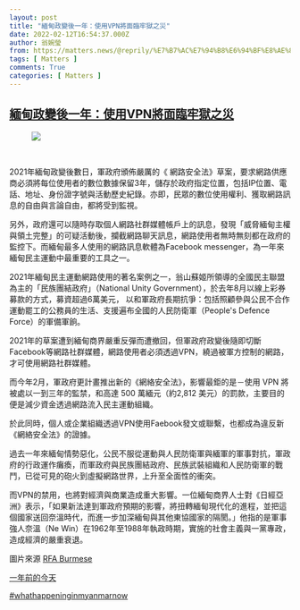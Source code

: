 ```yaml
---
layout: post
title: "緬甸政變後一年：使用VPN將面臨牢獄之災"
date: 2022-02-12T16:54:37.000Z
author: 翁婉瑩
from: https://matters.news/@reprily/%E7%B7%AC%E7%94%B8%E6%94%BF%E8%AE%8A%E5%BE%8C%E4%B8%80%E5%B9%B4-%E4%BD%BF%E7%94%A8vpn%E5%B0%87%E9%9D%A2%E8%87%A8%E7%89%A2%E7%8D%84%E4%B9%8B%E7%81%BD-bafyreid7ykt2k6edwgoahdl4vln7gcjhe4yvwwp6wzdpyuj6fyvbcx6bze
tags: [ Matters ]
comments: True
categories: [ Matters ]
---
```

<!--1644684877000-->
[緬甸政變後一年：使用VPN將面臨牢獄之災](https://matters.news/@reprily/%E7%B7%AC%E7%94%B8%E6%94%BF%E8%AE%8A%E5%BE%8C%E4%B8%80%E5%B9%B4-%E4%BD%BF%E7%94%A8vpn%E5%B0%87%E9%9D%A2%E8%87%A8%E7%89%A2%E7%8D%84%E4%B9%8B%E7%81%BD-bafyreid7ykt2k6edwgoahdl4vln7gcjhe4yvwwp6wzdpyuj6fyvbcx6bze)
------

<div>
<figure class="image"><img src="https://assets.matters.news/embed/31b12a53-83a4-4bee-a3ce-7f42d34b6b2c.jpeg" data-asset-id="31b12a53-83a4-4bee-a3ce-7f42d34b6b2c" referrerpolicy="no-referrer"><figcaption><span></span></figcaption></figure><p><br></p><p>2021年緬甸政變後數日，軍政府頒佈嚴厲的《 網路安全法》草案，要求網路供應商必須將每位使用者的數位數據保留3年，儲存於政府指定位置，包括IP位置、電話、地址、身份證字號與活動歷史紀錄。亦即，民眾的數位使用權利、獲取網路訊息的自由與言論自由，都將受到監視。</p><p>另外，政府還可以隨時存取個人網路社群媒體帳戶上的訊息，發現「威脅緬甸主權與領土完整」的可疑活動後，攔截網路聊天訊息，網路使用者無時無刻都在政府的監控下。而緬甸最多人使用的網路訊息軟體為Facebook messenger，為一年來緬甸民主運動中最重要的工具之一。</p><p>2021年緬甸民主運動網路使用的著名案例之一，翁山蘇姬所領導的全國民主聯盟為主的「民族團結政府」（National Unity Government），於去年8月以線上彩券募款的方式，募資超過6萬美元， 以和軍政府長期抗爭：包括照顧參與公民不合作運動罷工的公務員的生活、支援遍布全國的人民防衛軍（People's Defence Force）的軍備軍餉。</p><p>2021年的草案遭到緬甸商界嚴重反彈而遭撤回，但軍政府政變後隨即切斷Facebook等網路社群媒體，網路使用者必須透過VPN，繞過被軍方控制的網路，才可使用網路社群媒體。</p><p>而今年2月，軍政府更計畫推出新的《網絡安全法》，影響最鉅的是－使用 VPN 將被處以一到三年的監禁，和高達 500 萬緬元（約2,812 美元）的罰款，主要目的便是減少資金透過網路流入民主運動組織。</p><p>於此同時，個人或企業組織透過VPN使用Faebook發文或聯繫，也都成為違反新《網絡安全法》的證據。 </p><p>過去一年來緬甸情勢惡化，公民不服從運動與人民防衛軍與緬軍的軍事對抗，軍政府的行政運作癱瘓，而軍政府與民族團結政府、民族武裝組織和人民防衛軍的戰鬥，已從可見的砲火到虛擬網路世界，上升至全面性的衝突。</p><p>而VPN的禁用，也將對經濟與商業造成重大影響。一位緬甸商界人士對《日經亞洲》表示，「如果新法達到軍政府預期的影響，將扭轉緬甸現代化的進程，並把這個國家送回奈溫時代，而進一步加深緬甸與其他東協國家的隔閡。」他指的是軍事強人奈溫（Ne Win）在1962年至1988年執政時期，實施的社會主義與一黨專政，造成經濟的嚴重衰退。</p><p>圖片來源 <a href="https://www.facebook.com/rfaburmese/?__cft__[0]=AZVuCXKzccxCDgwOKe7giRenhIgxub1tZKyP7pmWYmOElJR-ZpvtQKmo0Bxh5EMNYH6VncAXxQcy5-LCixf9iIZREPAiTjBP4YnLou2NtMR6yeny3nZfEgtBvZWJVJVm9OgEDqNo1vJ7GF4mMKNC7Dv0&__tn__=kK-R" rel="noopener noreferrer" target="_blank">RFA Burmese</a></p><p><a href="https://www.facebook.com/wanying.weng/posts/10219679966929976" rel="noopener noreferrer" target="_blank">一年前的今天 </a></p><p><a href="https://www.facebook.com/hashtag/whathappeninginmyanmarnow?__eep__=6&__cft__[0]=AZVuCXKzccxCDgwOKe7giRenhIgxub1tZKyP7pmWYmOElJR-ZpvtQKmo0Bxh5EMNYH6VncAXxQcy5-LCixf9iIZREPAiTjBP4YnLou2NtMR6yeny3nZfEgtBvZWJVJVm9OgEDqNo1vJ7GF4mMKNC7Dv0&__tn__=*NK-R" rel="noopener noreferrer" target="_blank">#whathappeninginmyanmarnow</a></p><p><br></p>
</div>
